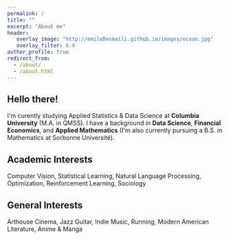 ```yaml
---
permalink: /
title: ""
excerpt: "About me"
header:
   overlay_image: "http://emileDesmaili.github.io/images/ocean.jpg"
   overlay_filter: 0.0
author_profile: true
redirect_from: 
  - /about/
  - /about.html 
---
```


**Hello there!**
---

I'm curently studying Applied Statistics & Data Science at **Columbia University** (M.A. in QMSS). I have a background in **Data Science**, **Financial Economics**, and **Applied Mathematics** (I'm also currently pursuing a B.S. in Mathematics at Sorbonne Université). 


**Academic Interests**
---

Computer Vision, Statistical Learning, Natural Language Processing, Optimization, Reinforcement Learning, Sociology


**General Interests**
---

Arthouse Cinema, Jazz Guitar, Indie Music, Running, Modern American Literature, Anime & Manga




